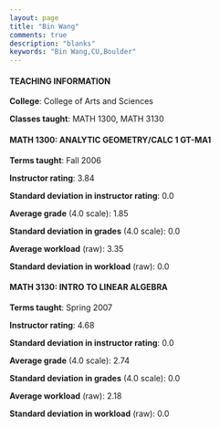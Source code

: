 ```yaml
---
layout: page
title: "Bin Wang" 
comments: true
description: "blanks"
keywords: "Bin Wang,CU,Boulder"
---
```

<head>
<script src="https://ajax.googleapis.com/ajax/libs/jquery/2.1.3/jquery.min.js"></script>
<script src="https://dl.dropboxusercontent.com/s/pc42nxpaw1ea4o9/highcharts.js?dl=0"></script>
<!-- <script src="../assets/js/highcharts.js"></script> -->
<style type="text/css">@font-face {
	font-family: "Bebas Neue";
	src: url(https://www.filehosting.org/file/details/544349/BebasNeue Regular.otf) format("opentype");
	}
	h1.Bebas { 
		font-family: "Bebas Neue", Verdana, Tahoma;
	}
</style>
</head>
	   
#### TEACHING INFORMATION

**College**: College of Arts and Sciences

**Classes taught**: MATH 1300, MATH 3130

#### MATH 1300: ANALYTIC GEOMETRY/CALC 1 GT-MA1

**Terms taught**: Fall 2006

**Instructor rating**: 3.84

**Standard deviation in instructor rating**: 0.0

**Average grade** (4.0 scale): 1.85

**Standard deviation in grades** (4.0 scale): 0.0

**Average workload** (raw): 3.35

**Standard deviation in workload** (raw): 0.0

#### MATH 3130: INTRO TO LINEAR ALGEBRA

**Terms taught**: Spring 2007

**Instructor rating**: 4.68

**Standard deviation in instructor rating**: 0.0

**Average grade** (4.0 scale): 2.74

**Standard deviation in grades** (4.0 scale): 0.0

**Average workload** (raw): 2.18

**Standard deviation in workload** (raw): 0.0

